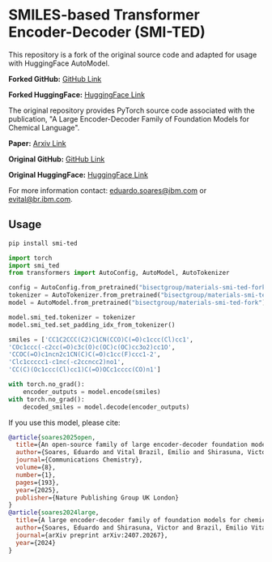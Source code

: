 # SMILES-based Transformer Encoder-Decoder (SMI-TED)

This repository is a fork of the original source code and adapted for usage with HuggingFace AutoModel.

**Forked GitHub:** [GitHub Link](https://github.com/bisect-group/materials-smi-ted-fork)

**Forked HuggingFace:** [HuggingFace Link](https://huggingface.co/bisectgroup/materials-smi-ted-fork)

The original repository provides PyTorch source code associated with the publication, "A Large Encoder-Decoder Family of Foundation Models for Chemical Language".

**Paper:** [Arxiv Link](https://arxiv.org/abs/2407.20267)

**Original GitHub:** [GitHub Link](https://github.com/IBM/materials/tree/main/models/smi_ted)

**Original HuggingFace:** [HuggingFace Link](https://huggingface.co/ibm/materials.smi-ted)

For more information contact: eduardo.soares@ibm.com or evital@br.ibm.com.


## Usage

```bash
pip install smi-ted
```

```python
import torch
import smi_ted
from transformers import AutoConfig, AutoModel, AutoTokenizer

config = AutoConfig.from_pretrained("bisectgroup/materials-smi-ted-fork")
tokenizer = AutoTokenizer.from_pretrained("bisectgroup/materials-smi-ted-fork")
model = AutoModel.from_pretrained("bisectgroup/materials-smi-ted-fork")

model.smi_ted.tokenizer = tokenizer
model.smi_ted.set_padding_idx_from_tokenizer()

smiles = ['CC1C2CCC(C2)C1CN(CCO)C(=O)c1ccc(Cl)cc1',
'COc1ccc(-c2cc(=O)c3c(O)c(OC)c(OC)cc3o2)cc1O',
'CCOC(=O)c1ncn2c1CN(C)C(=O)c1cc(F)ccc1-2',
'Clc1ccccc1-c1nc(-c2ccncc2)no1',
'CC(C)(Oc1ccc(Cl)cc1)C(=O)OCc1cccc(CO)n1']

with torch.no_grad():
    encoder_outputs = model.encode(smiles)
with torch.no_grad():
    decoded_smiles = model.decode(encoder_outputs)
```

If you use this model, please cite:

```bibtex
@article{soares2025open,
  title={An open-source family of large encoder-decoder foundation models for chemistry},
  author={Soares, Eduardo and Vital Brazil, Emilio and Shirasuna, Victor and Zubarev, Dmitry and Cerqueira, Renato and Schmidt, Kristin},
  journal={Communications Chemistry},
  volume={8},
  number={1},
  pages={193},
  year={2025},
  publisher={Nature Publishing Group UK London}
}
@article{soares2024large,
  title={A large encoder-decoder family of foundation models for chemical language},
  author={Soares, Eduardo and Shirasuna, Victor and Brazil, Emilio Vital and Cerqueira, Renato and Zubarev, Dmitry and Schmidt, Kristin},
  journal={arXiv preprint arXiv:2407.20267},
  year={2024}
}
```